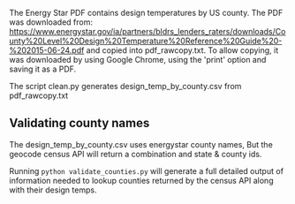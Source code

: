 The Energy Star PDF contains design temperatures by US county. The PDF was downloaded from:
https://www.energystar.gov/ia/partners/bldrs_lenders_raters/downloads/County%20Level%20Design%20Temperature%20Reference%20Guide%20-%202015-06-24.pdf
and copied into pdf_rawcopy.txt. To allow copying, it was downloaded by using Google Chrome, using
the 'print' option and saving it as a PDF.

The script clean.py generates design_temp_by_county.csv from pdf_rawcopy.txt

## Validating county names
The design_temp_by_county.csv uses energystar county names,
But the geocode census API will return a combination and state & county ids.

Running `python validate_counties.py` will generate a full detailed output of
information needed to lookup counties returned by the census API along with their
design temps.